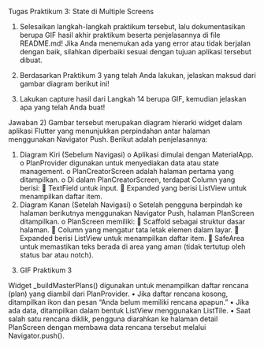 Tugas Praktikum 3: State di Multiple Screens
1.	Selesaikan langkah-langkah praktikum tersebut, lalu dokumentasikan berupa GIF hasil akhir praktikum beserta penjelasannya di file README.md! Jika Anda menemukan ada yang error atau tidak berjalan dengan baik, silahkan diperbaiki sesuai dengan tujuan aplikasi tersebut dibuat.
2.	Berdasarkan Praktikum 3 yang telah Anda lakukan, jelaskan maksud dari gambar diagram berikut ini!
 
3.	Lakukan capture hasil dari Langkah 14 berupa GIF, kemudian jelaskan apa yang telah Anda buat!








Jawaban
2) Gambar tersebut merupakan diagram hierarki widget dalam aplikasi Flutter yang menunjukkan perpindahan antar halaman menggunakan Navigator Push. Berikut adalah penjelasannya:
1.	Diagram Kiri (Sebelum Navigasi)
o	Aplikasi dimulai dengan MaterialApp.
o	PlanProvider digunakan untuk menyediakan data atau state management.
o	PlanCreatorScreen adalah halaman pertama yang ditampilkan.
o	Di dalam PlanCreatorScreen, terdapat Column yang berisi:
	TextField untuk input.
	Expanded yang berisi ListView untuk menampilkan daftar item.
2.	Diagram Kanan (Setelah Navigasi)
o	Setelah pengguna berpindah ke halaman berikutnya menggunakan Navigator Push, halaman PlanScreen ditampilkan.
o	PlanScreen memiliki:
	Scaffold sebagai struktur dasar halaman.
	Column yang mengatur tata letak elemen dalam layar.
	Expanded berisi ListView untuk menampilkan daftar item.
	SafeArea untuk memastikan teks berada di area yang aman (tidak tertutup oleh status bar atau notch).
3) GIF Praktikum 3
 
Widget _buildMasterPlans() digunakan untuk menampilkan daftar rencana (plan) yang diambil dari PlanProvider.
•	Jika daftar rencana kosong, ditampilkan ikon dan pesan “Anda belum memiliki rencana apapun.”
•	Jika ada data, ditampilkan dalam bentuk ListView menggunakan ListTile.
•	Saat salah satu rencana diklik, pengguna diarahkan ke halaman detail PlanScreen dengan membawa data rencana tersebut melalui Navigator.push().

